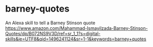 # barney-quotes
An Alexa skill to tell a Barney Stinson quote
https://www.amazon.com/Mahammad-Ismayilzada-Barney-Stinson-Quotes/dp/B072NS9V3D/ref=sr_1_1?s=digital-skills&ie=UTF8&qid=1496241124&sr=1-1&keywords=barney+quotes

